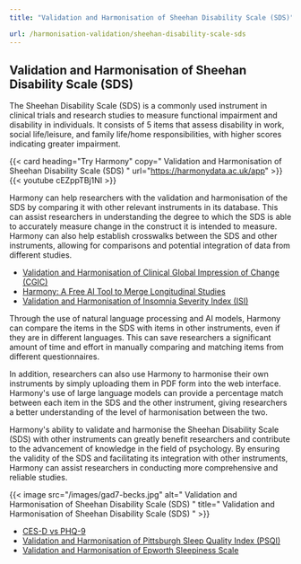 ```yaml
---
title: "Validation and Harmonisation of Sheehan Disability Scale (SDS)"

url: /harmonisation-validation/sheehan-disability-scale-sds
---
```


## Validation and Harmonisation of Sheehan Disability Scale (SDS)

The Sheehan Disability Scale (SDS) is a commonly used instrument in clinical trials and research studies to measure functional impairment and disability in individuals. It consists of 5 items that assess disability in work, social life/leisure, and family life/home responsibilities, with higher scores indicating greater impairment.

{{< card heading="Try Harmony" copy=" Validation and Harmonisation of Sheehan Disability Scale (SDS) " url="https://harmonydata.ac.uk/app" >}}
{{< youtube cEZppTBj1NI >}}

Harmony can help researchers with the validation and harmonisation of the SDS by comparing it with other relevant instruments in its database. This can assist researchers in understanding the degree to which the SDS is able to accurately measure change in the construct it is intended to measure. Harmony can also help establish crosswalks between the SDS and other instruments, allowing for comparisons and potential integration of data from different studies.

* [Validation and Harmonisation of Clinical Global Impression of Change (CGIC)](/harmonisation-validation/clinical-global-impression-of-change-cgic)
* [Harmony: A Free AI Tool to Merge Longitudinal Studies](/item-harmonisation/harmony-a-free-ai-tool-to-merge-longitudinal-studies)
* [Validation and Harmonisation of Insomnia Severity Index (ISI)](/harmonisation-validation/insomnia-severity-index-isi)

Through the use of natural language processing and AI models, Harmony can compare the items in the SDS with items in other instruments, even if they are in different languages. This can save researchers a significant amount of time and effort in manually comparing and matching items from different questionnaires.

In addition, researchers can also use Harmony to harmonise their own instruments by simply uploading them in PDF form into the web interface. Harmony's use of large language models can provide a percentage match between each item in the SDS and the other instrument, giving researchers a better understanding of the level of harmonisation between the two.

Harmony's ability to validate and harmonise the Sheehan Disability Scale (SDS) with other instruments can greatly benefit researchers and contribute to the advancement of knowledge in the field of psychology. By ensuring the validity of the SDS and facilitating its integration with other instruments, Harmony can assist researchers in conducting more comprehensive and reliable studies.


{{< image src="/images/gad7-becks.jpg" alt=" Validation and Harmonisation of Sheehan Disability Scale (SDS) " title=" Validation and Harmonisation of Sheehan Disability Scale (SDS) " >}}









* [CES-D vs PHQ-9](/ces-d-vs-phq-9)
* [Validation and Harmonisation of Pittsburgh Sleep Quality Index (PSQI)](/harmonisation-validation/pittsburgh-sleep-quality-index-psqi)
* [Validation and Harmonisation of Epworth Sleepiness Scale](/harmonisation-validation/epworth-sleepiness-scale)